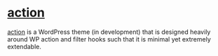 # [action](http://actiontheme.com/)

[action](http://actiontheme.com/) is a WordPress theme (in development) that is designed heavily around WP action and filter hooks such that it is minimal yet extremely extendable.